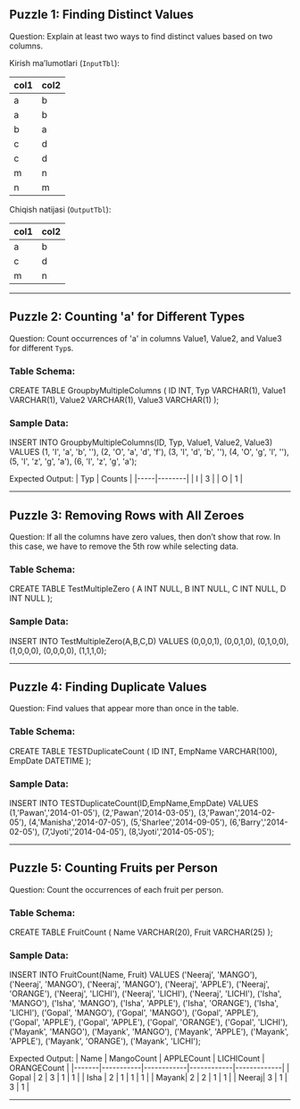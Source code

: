 ## Puzzle 1: Finding Distinct Values
Question: Explain at least two ways to find distinct values based on two columns.

Kirish ma’lumotlari (`InputTbl`):

| col1 | col2 |
|------|------|
| a    | b    |
| a    | b    |
| b    | a    |
| c    | d    |
| c    | d    |
| m    | n    |
| n    | m    |

Chiqish natijasi (`OutputTbl`):

| col1 | col2 |
|------|------|
| a    | b    |
| c    | d    |
| m    | n    |

---

## Puzzle 2: Counting 'a' for Different Types
Question: Count occurrences of 'a' in columns Value1, Value2, and Value3 for different `Typ`s.

### Table Schema:
CREATE TABLE GroupbyMultipleColumns (
    ID INT,
    Typ VARCHAR(1),
    Value1 VARCHAR(1),
    Value2 VARCHAR(1),
    Value3 VARCHAR(1)
);

### Sample Data:
INSERT INTO GroupbyMultipleColumns(ID, Typ, Value1, Value2, Value3)
VALUES
    (1, 'I', 'a', 'b', ''),
    (2, 'O', 'a', 'd', 'f'),
    (3, 'I', 'd', 'b', ''),
    (4, 'O', 'g', 'l', ''),
    (5, 'I', 'z', 'g', 'a'),
    (6, 'I', 'z', 'g', 'a');

Expected Output:
| Typ | Counts |
|-----|--------|
| I   | 3      |
| O   | 1      |

---

## Puzzle 3: Removing Rows with All Zeroes
Question: If all the columns have zero values, then don’t show that row. In this case, we have to remove the 5th row while selecting data.

### Table Schema:
CREATE TABLE TestMultipleZero (
    A INT NULL,
    B INT NULL,
    C INT NULL,
    D INT NULL
);

### Sample Data:
INSERT INTO TestMultipleZero(A,B,C,D)
VALUES 
    (0,0,0,1),
    (0,0,1,0),
    (0,1,0,0),
    (1,0,0,0),
    (0,0,0,0),
    (1,1,1,0);

---

## Puzzle 4: Finding Duplicate Values
Question: Find values that appear more than once in the table.

### Table Schema:
CREATE TABLE TESTDuplicateCount (
    ID INT,
    EmpName VARCHAR(100),
    EmpDate DATETIME
);

### Sample Data:
INSERT INTO TESTDuplicateCount(ID,EmpName,EmpDate) 
VALUES
    (1,'Pawan','2014-01-05'),
    (2,'Pawan','2014-03-05'), 
    (3,'Pawan','2014-02-05'), 
    (4,'Manisha','2014-07-05'), 
    (5,'Sharlee','2014-09-05'), 
    (6,'Barry','2014-02-05'), 
    (7,'Jyoti','2014-04-05'), 
    (8,'Jyoti','2014-05-05');

---

## Puzzle 5: Counting Fruits per Person
Question: Count the occurrences of each fruit per person.

### Table Schema:
CREATE TABLE FruitCount (
    Name VARCHAR(20),
    Fruit VARCHAR(25)
);

### Sample Data:
INSERT INTO FruitCount(Name, Fruit) 
VALUES
    ('Neeraj', 'MANGO'),
    ('Neeraj', 'MANGO'),
    ('Neeraj', 'MANGO'),
    ('Neeraj', 'APPLE'),
    ('Neeraj', 'ORANGE'),
    ('Neeraj', 'LICHI'),
    ('Neeraj', 'LICHI'),
    ('Neeraj', 'LICHI'),
    ('Isha', 'MANGO'),
    ('Isha', 'MANGO'),
    ('Isha', 'APPLE'),
    ('Isha', 'ORANGE'),
    ('Isha', 'LICHI'),
    ('Gopal', 'MANGO'),
    ('Gopal', 'MANGO'),
    ('Gopal', 'APPLE'),
    ('Gopal', 'APPLE'),
    ('Gopal', 'APPLE'),
    ('Gopal', 'ORANGE'),
    ('Gopal', 'LICHI'),
    ('Mayank', 'MANGO'),
    ('Mayank', 'MANGO'),
    ('Mayank', 'APPLE'),
    ('Mayank', 'APPLE'),
    ('Mayank', 'ORANGE'),
    ('Mayank', 'LICHI');

Expected Output:
| Name  | MangoCount | APPLECount | LICHICount | ORANGECount |
|-------|-----------|------------|------------|-------------|
| Gopal | 2         | 3          | 1          | 1           |
| Isha  | 2         | 1          | 1          | 1           |
| Mayank| 2         | 2          | 1          | 1           |
| Neeraj| 3         | 1          | 3          | 1           |

---
